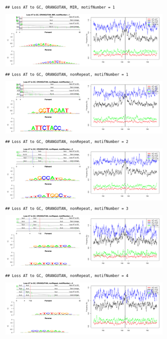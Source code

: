 

```
## Loss AT to GC, ORANGUTAN, MIR, motifNumber = 1
```

![plot of chunk motifPValues](figure/motifPValues1.png) 

```
## Loss AT to GC, ORANGUTAN, nonRepeat, motifNumber = 1
```

![plot of chunk motifPValues](figure/motifPValues2.png) 

```
## Loss AT to GC, ORANGUTAN, nonRepeat, motifNumber = 2
```

![plot of chunk motifPValues](figure/motifPValues3.png) 

```
## Loss AT to GC, ORANGUTAN, nonRepeat, motifNumber = 3
```

![plot of chunk motifPValues](figure/motifPValues4.png) 

```
## Loss AT to GC, ORANGUTAN, nonRepeat, motifNumber = 4
```

![plot of chunk motifPValues](figure/motifPValues5.png) 
  
